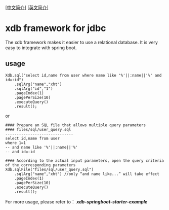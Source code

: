 [[中文简介]](https://github.com/wsaaaqqq/xdb/blob/main/README-CN.md) [[英文简介]](https://github.com/wsaaaqqq/xdb/blob/main/README.md)

# xdb framework for jdbc
The xdb framework makes it easier to use a relational database. It is very easy to integrate with spring boot.

## usage

~~~
Xdb.sql("select id,name from user where name like '%'||:name||'%' and id=:id")
    .sqlArg("name","xht")
    .sqlArg("id","1")
    .pageIndex(1)
    .pagePerSize(10)
    .executeQuery()
    .result();
~~~
or 
~~~
#### Prepare an SQL file that allows multiple query parameters
#### files/sql/user_query.sql
------------------------------
select id,name from user 
where 1=1
-- and name like '%'||:name||'%' 
-- and id=:id
~~~
~~~
#### According to the actual input parameters, open the query criteria of the corresponding parameters
Xdb.sqlFile("files/sql/user_query.sql")
    .sqlArg("name","xht") //only “and name like...” will take effect 
    .pageIndex(1)
    .pagePerSize(10)
    .executeQuery()
    .result();
~~~
For more usage, please refer to： _**xdb-springboot-starter-example**_